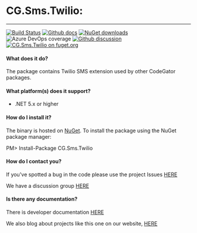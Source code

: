 # CG.Sms.Twilio: 
---
[![Build Status](https://dev.azure.com/codegator/CG.Sms.Twilio/_apis/build/status/CodeGator.CG.Sms.Twilio?branchName=main)](https://dev.azure.com/codegator/CG.Sms.Twilio/_build/latest?definitionId=28&branchName=main)
[![Github docs](https://img.shields.io/static/v1?label=Documentation&message=online&color=blue)](https://codegator.github.io/CG.Sms.Twilio/index.html)
[![NuGet downloads](https://img.shields.io/nuget/dt/CG.Sms.Twilio.svg?style=flat)](https://nuget.org/packages/CG.Sms.Twilio)
![Azure DevOps coverage](https://img.shields.io/azure-devops/coverage/codegator/CG.Sms.Twilio/28)
[![Github discussion](https://img.shields.io/badge/Discussion-online-blue)](https://github.com/CodeGator/CG.Sms.Twilio/discussions)
[![CG.Sms.Twilio on fuget.org](https://www.fuget.org/packages/CG.Sms.Twilio/badge.svg)](https://www.fuget.org/packages/CG.Sms.Twilio)

#### What does it do?
The package contains Twilio SMS extension used by other CodeGator packages.

#### What platform(s) does it support?
* .NET 5.x or higher

#### How do I install it?
The binary is hosted on [NuGet](https://www.nuget.org/packages/CG.Sms.Twilio/). To install the package using the NuGet package manager:

PM> Install-Package CG.Sms.Twilio

#### How do I contact you?
If you've spotted a bug in the code please use the project Issues [HERE](https://github.com/CodeGator/CG.Sms.Twilio/issues)

We have a discussion group [HERE](https://github.com/CodeGator/CG.Sms.Twilio/discussions)

#### Is there any documentation?
There is developer documentation [HERE](https://codegator.github.io/CG.Sms.Twilio/)

We also blog about projects like this one on our website, [HERE](http://www.codegator.com)
